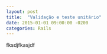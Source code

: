 ```yaml
---
layout: post
title:  "Validação e teste unitário"
date: 2015-01-01 09:00:00 -0200
categories: Rails
---
```


fksdjfkasjdf